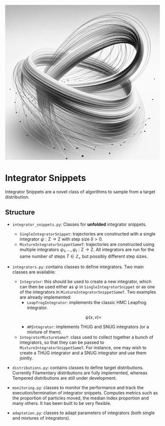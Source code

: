 ![Integrator Snippets](integrator_snippets.png)

# Integrator Snippets
Integrator Snippets are a novel class of algorithms to sample from a target distribution.

## Structure

- `integrator_snippets.py`: Classes for **unfolded** integrator snippets.
    - `SingleIntegratorSnippet`: trajectories are constructed with a single integrator $\psi:\mathsf{Z}\to\mathsf{Z}$ with step size $\delta>0$.
    - `MixtureIntegratorSnippetSameT`: trajectories are constructed using multiple integrators $\psi_1, \ldots, \psi_I:\mathsf{Z}\to\mathsf{Z}$. All integrators are run for the same number of steps $T\in\mathbb{Z}_+$ but possibly different step sizes.

- `integrators.py`: contains classes to define integrators. Two main classes are available:
  - `Integrator`: this should be used to create a new integrator, which can then be used either as $\psi$ in `SingleIntegratorSnippet` or as one of the integrators in `MixtureIntegratorSnippetSameT`. Two examples are already implemented:
    - `LeapfrogIntegrator`: implements the classic HMC Leapfrog integrator. 
        ```math
        \psi(x, v) = 
        ```
    - `AMIntegrator`: implements THUG and SNUG integrators (or a mixture of them).
  - `IntegratorMixtureSameT`: class used to collect together a bunch of integrators, so that they can be passed to `MixtureIntegratorSnippetSameT`. For instance, one may wish to create a THUG integrator and a SNUG integrator and use them jointly.
- `distributions.py`: contains classes to define target distributions. Currently Filamentary distributions are fully implemented, whereas Tempered distributions are still under development.
- `monitoring.py`: classes to monitor the performance and track the execution/termination of integrator snippets. Computes metrics such as the proportion of particles moved, the median index proportion and many others. It has been built to be very flexible.
- `adaptation.py`: classes to adapt parameters of integrators (both single and mixtures of integrators).


